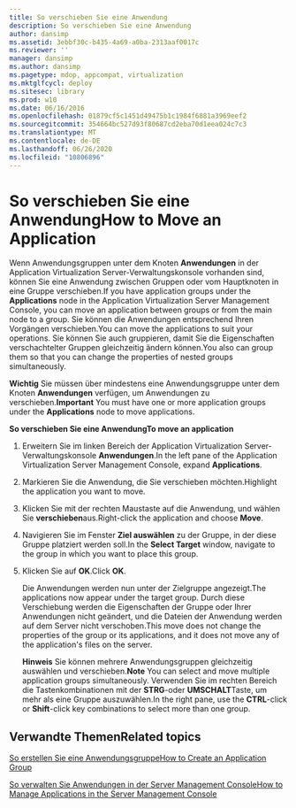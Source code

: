 ```yaml
---
title: So verschieben Sie eine Anwendung
description: So verschieben Sie eine Anwendung
author: dansimp
ms.assetid: 3ebbf30c-b435-4a69-a0ba-2313aaf0017c
ms.reviewer: ''
manager: dansimp
ms.author: dansimp
ms.pagetype: mdop, appcompat, virtualization
ms.mktglfcycl: deploy
ms.sitesec: library
ms.prod: w10
ms.date: 06/16/2016
ms.openlocfilehash: 01879cf5c1451d49475b1c1984f6881a3969eef2
ms.sourcegitcommit: 354664bc527d93f80687cd2eba70d1eea024c7c3
ms.translationtype: MT
ms.contentlocale: de-DE
ms.lasthandoff: 06/26/2020
ms.locfileid: "10806896"
---
```

# <span data-ttu-id="80ed5-103">So verschieben Sie eine Anwendung</span><span class="sxs-lookup"><span data-stu-id="80ed5-103">How to Move an Application</span></span>


<span data-ttu-id="80ed5-104">Wenn Anwendungsgruppen unter dem Knoten **Anwendungen** in der Application Virtualization Server-Verwaltungskonsole vorhanden sind, können Sie eine Anwendung zwischen Gruppen oder vom Hauptknoten in eine Gruppe verschieben.</span><span class="sxs-lookup"><span data-stu-id="80ed5-104">If you have application groups under the **Applications** node in the Application Virtualization Server Management Console, you can move an application between groups or from the main node to a group.</span></span> <span data-ttu-id="80ed5-105">Sie können die Anwendungen entsprechend Ihren Vorgängen verschieben.</span><span class="sxs-lookup"><span data-stu-id="80ed5-105">You can move the applications to suit your operations.</span></span> <span data-ttu-id="80ed5-106">Sie können Sie auch gruppieren, damit Sie die Eigenschaften verschachtelter Gruppen gleichzeitig ändern können.</span><span class="sxs-lookup"><span data-stu-id="80ed5-106">You also can group them so that you can change the properties of nested groups simultaneously.</span></span>

<span data-ttu-id="80ed5-107">**Wichtig**  Sie müssen über mindestens eine Anwendungsgruppe unter dem Knoten **Anwendungen** verfügen, um Anwendungen zu verschieben.</span><span class="sxs-lookup"><span data-stu-id="80ed5-107">**Important** You must have one or more application groups under the **Applications** node to move applications.</span></span>

 

**<span data-ttu-id="80ed5-108">So verschieben Sie eine Anwendung</span><span class="sxs-lookup"><span data-stu-id="80ed5-108">To move an application</span></span>**

1.  <span data-ttu-id="80ed5-109">Erweitern Sie im linken Bereich der Application Virtualization Server-Verwaltungskonsole **Anwendungen**.</span><span class="sxs-lookup"><span data-stu-id="80ed5-109">In the left pane of the Application Virtualization Server Management Console, expand **Applications**.</span></span>

2.  <span data-ttu-id="80ed5-110">Markieren Sie die Anwendung, die Sie verschieben möchten.</span><span class="sxs-lookup"><span data-stu-id="80ed5-110">Highlight the application you want to move.</span></span>

3.  <span data-ttu-id="80ed5-111">Klicken Sie mit der rechten Maustaste auf die Anwendung, und wählen Sie **verschieben**aus.</span><span class="sxs-lookup"><span data-stu-id="80ed5-111">Right-click the application and choose **Move**.</span></span>

4.  <span data-ttu-id="80ed5-112">Navigieren Sie im Fenster **Ziel auswählen** zu der Gruppe, in der diese Gruppe platziert werden soll.</span><span class="sxs-lookup"><span data-stu-id="80ed5-112">In the **Select Target** window, navigate to the group in which you want to place this group.</span></span>

5.  <span data-ttu-id="80ed5-113">Klicken Sie auf **OK**.</span><span class="sxs-lookup"><span data-stu-id="80ed5-113">Click **OK**.</span></span>

    <span data-ttu-id="80ed5-114">Die Anwendungen werden nun unter der Zielgruppe angezeigt.</span><span class="sxs-lookup"><span data-stu-id="80ed5-114">The applications now appear under the target group.</span></span> <span data-ttu-id="80ed5-115">Durch diese Verschiebung werden die Eigenschaften der Gruppe oder Ihrer Anwendungen nicht geändert, und die Dateien der Anwendung werden auf dem Server nicht verschoben.</span><span class="sxs-lookup"><span data-stu-id="80ed5-115">This move does not change the properties of the group or its applications, and it does not move any of the application's files on the server.</span></span>

    <span data-ttu-id="80ed5-116">**Hinweis**  Sie können mehrere Anwendungsgruppen gleichzeitig auswählen und verschieben.</span><span class="sxs-lookup"><span data-stu-id="80ed5-116">**Note** You can select and move multiple application groups simultaneously.</span></span> <span data-ttu-id="80ed5-117">Verwenden Sie im rechten Bereich die Tastenkombinationen mit der **STRG**-oder **UMSCHALT**Taste, um mehr als eine Gruppe auszuwählen.</span><span class="sxs-lookup"><span data-stu-id="80ed5-117">In the right pane, use the **CTRL**-click or **Shift**-click key combinations to select more than one group.</span></span>

     

## <span data-ttu-id="80ed5-118">Verwandte Themen</span><span class="sxs-lookup"><span data-stu-id="80ed5-118">Related topics</span></span>


[<span data-ttu-id="80ed5-119">So erstellen Sie eine Anwendungsgruppe</span><span class="sxs-lookup"><span data-stu-id="80ed5-119">How to Create an Application Group</span></span>](how-to-create-an-application-group.md)

[<span data-ttu-id="80ed5-120">So verwalten Sie Anwendungen in der Server Management Console</span><span class="sxs-lookup"><span data-stu-id="80ed5-120">How to Manage Applications in the Server Management Console</span></span>](how-to-manage-applications-in-the-server-management-console.md)

 

 





